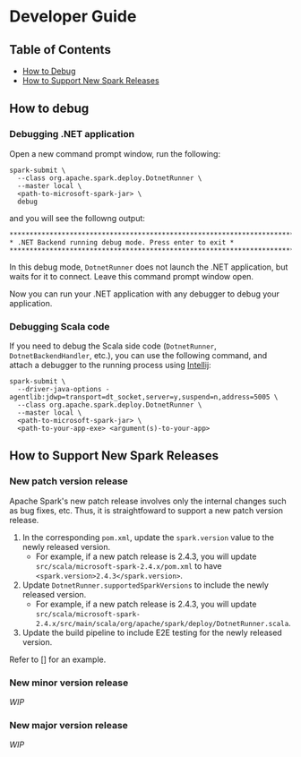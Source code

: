 # Developer Guide

## Table of Contents
- [How to Debug](#how-to-debug)
- [How to Support New Spark Releases](#how-to-support-new-spark-releases)

## How to debug

### Debugging .NET application

Open a new command prompt window, run the following:
```shell
spark-submit \
  --class org.apache.spark.deploy.DotnetRunner \
  --master local \
  <path-to-microsoft-spark-jar> \
  debug
```
and you will see the followng output:
```
***********************************************************************
* .NET Backend running debug mode. Press enter to exit *
***********************************************************************
```
In this debug mode, `DotnetRunner` does not launch the .NET application, but waits for it to connect. Leave this command prompt window open.

Now you can run your .NET application with any debugger to debug your application.

### Debugging Scala code

If you need to debug the Scala side code (`DotnetRunner`, `DotnetBackendHandler`, etc.), you can use the following command, and attach a debugger to the running process using [Intellij](https://www.jetbrains.com/help/idea/attaching-to-local-process.html):

```shell
spark-submit \
  --driver-java-options -agentlib:jdwp=transport=dt_socket,server=y,suspend=n,address=5005 \
  --class org.apache.spark.deploy.DotnetRunner \
  --master local \
  <path-to-microsoft-spark-jar> \
  <path-to-your-app-exe> <argument(s)-to-your-app>
```

## How to Support New Spark Releases

### New patch version release
Apache Spark's new patch release involves only the internal changes such as bug fixes, etc. Thus, it is straightfoward to support a new patch version release.

1. In the corresponding `pom.xml`, update the `spark.version` value to the newly released version.
   * For example, if a new patch release is 2.4.3, you will update `src/scala/microsoft-spark-2.4.x/pom.xml` to have `<spark.version>2.4.3</spark.version>`.
2. Update `DotnetRunner.supportedSparkVersions` to include the newly released version.
   * For example, if a new patch release is 2.4.3, you will update `src/scala/microsoft-spark-2.4.x/src/main/scala/org/apache/spark/deploy/DotnetRunner.scala`.
3. Update the build pipeline to include E2E testing for the newly released version.

Refer to [] for an example.

### New minor version release
*WIP*

### New major version release
*WIP*
